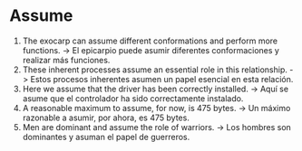 # Assume

1. The exocarp can assume different conformations and perform more functions. -> El epicarpio puede asumir diferentes conformaciones y realizar más funciones.
2. These inherent processes assume an essential role in this relationship. -> Estos procesos inherentes asumen un papel esencial en esta relación.
3. Here we assume that the driver has been correctly installed. -> Aquí se asume que el controlador ha sido correctamente instalado.
4. A reasonable maximum to assume, for now, is 475 bytes. -> Un máximo razonable a asumir, por ahora, es 475 bytes.
5. Men are dominant and assume the role of warriors. -> Los hombres son dominantes y asuman el papel de guerreros.
